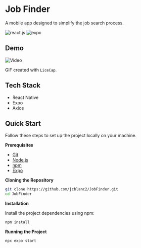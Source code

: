 # Job Finder

A mobile app designed to simplify the job search process.

<div>
    <img src="https://img.shields.io/badge/-React_Native-black?style=for-the-badge&logoColor=white&logo=react&color=61DAFB" alt="react.js" />
    <img src="https://img.shields.io/badge/-Expo-black?style=for-the-badge&logoColor=white&logo=expo&color=000020" alt="expo" />
</div>

## Demo

<img src='app.gif' title='Video' width='' alt='Video' />

GIF created with `LiceCap`.

## Tech Stack

- React Native
- Expo
- Axios

## Quick Start

Follow these steps to set up the project locally on your machine.

**Prerequisites**

- [Git](https://git-scm.com/)
- [Node.js](https://nodejs.org/en)
- [npm](https://www.npmjs.com/)
- [Expo](https://docs.expo.dev/)

**Cloning the Repository**

```bash
git clone https://github.com/jcblanc2/JobFinder.git
cd JobFinder
```

**Installation**

Install the project dependencies using npm:

```bash
npm install
```

**Running the Project**

```bash
npx expo start
```
